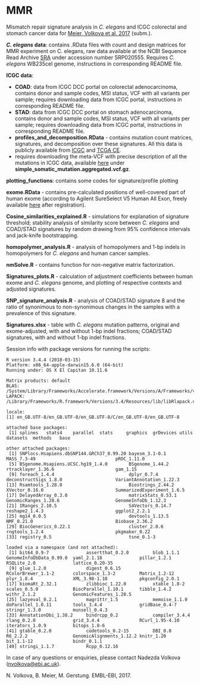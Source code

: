 # MMR
Mismatch repair signature analysis in *C. elegans* and ICGC colorectal and stomach cancer data for [Meier, Volkova et al. 2017](https://www.biorxiv.org/content/biorxiv/early/2017/06/13/149153.full.pdf) (subm.).

***C. elegans* data**: contains .RData files with count and design matrices for MMR experiment on C. elegans, raw data available at the NCBI Sequence Read Archive [SRA](http://www.ncbi.nlm.nih.gov/sra) under accession number SRP020555. Requires *C. elegans* WB235cel genome, instructions in corresponding README file.

**ICGC data**:
- **COAD**: data from ICGC DCC portal on colorectal adenocarcinoma, contains donor and sample codes, MSI status, VCF with all variants per sample; requires downloading data from ICGC portal, instructions in corresponding README file.
- **STAD**: data from ICGC DCC portal on stomach adenocarcinoma, contains donor and sample codes, MSI status, VCF with all variants per sample; requires downloading data from ICGC portal, instructions in corresponding README file.
- **profiles_and_decomposition.RData** - contains mutation count matrices, signatures, and decomposition over these signatures.
All this data is publicly available from [ICGC](http://dcc.icgc.org) and [TCGA CE](http://genomeportal.stanford.edu/pan-tcga).
- requires downloading the meta-VCF with precise description of all the mutations in ICGC data, available [here](https://dcc.icgc.org/releases/current/Summary) under **simple_somatic_mutation.aggregated.vcf.gz**.

**plotting_functions**: contains some codes for signature/profile plotting

**exome.RData** - contains pre-calculated positions of well-covered part of human exome (according to Agilent SureSelect V5 Human All Exon, freely available [here](https://earray.chem.agilent.com/earray/) after registration). 

**Cosine_similarities_explained.R** - simulations for explanation of signature threshold; stability analysis of similarity score between *C. elegans* and COAD/STAD signatures by random drawing from 95% confidence intervals and jack-knife bootstrapping.

**homopolymer_analysis.R** - analysis of homopolymers and 1-bp indels in homopolymers for *C. elegans* and human cancer samples.

**nmSolve.R** - contains function for non-negative matrix factorization.

**Signatures_plots.R** - calculation of adjustment coefficients between human exome and *C. elegans* genome, and plotting of respective contexts and adjusted signatures.

**SNP_signature_analysis.R** - analysis of COAD/STAD signature 8 and the ratio of synonimous to non-synonimous changes in the samples with a prevalence of this signature.

**Signatures.xlsx** - table with *C. elegans* mutation patterns, original and exome-adjusted, with and without 1-bp indel fractions; COAD/STAD signatures, with and without 1-bp indel fractions.

Session info with package versions for running the scripts:

```
R version 3.4.4 (2018-03-15)
Platform: x86_64-apple-darwin15.6.0 (64-bit)
Running under: OS X El Capitan 10.11.6

Matrix products: default
BLAS: /System/Library/Frameworks/Accelerate.framework/Versions/A/Frameworks/vecLib.framework/Versions/A/libBLAS.dylib
LAPACK: /Library/Frameworks/R.framework/Versions/3.4/Resources/lib/libRlapack.dylib

locale:
[1] en_GB.UTF-8/en_GB.UTF-8/en_GB.UTF-8/C/en_GB.UTF-8/en_GB.UTF-8

attached base packages:
 [1] splines   stats4    parallel  stats     graphics  grDevices utils     datasets  methods   base     

other attached packages:
 [1] SNPlocs.Hsapiens.dbSNP144.GRCh37_0.99.20 bayesm_3.1-0.1                           MASS_7.3-49                              pROC_1.11.0                             
 [5] BSgenome.Hsapiens.UCSC.hg19_1.4.0        BSgenome_1.44.2                          rtracklayer_1.36.6                       gam_1.15                                
 [9] foreach_1.4.4                            dplyr_0.7.4                              deconstructSigs_1.8.0                    VariantAnnotation_1.22.3                
[13] Rsamtools_1.28.0                         Biostrings_2.44.2                        XVector_0.16.0                           SummarizedExperiment_1.6.5              
[17] DelayedArray_0.3.0                       matrixStats_0.53.1                       GenomicRanges_1.28.6                     GenomeInfoDb_1.12.3                     
[21] IRanges_2.10.5                           S4Vectors_0.14.7                         reshape2_1.4.3                           ggplot2_2.2.1                           
[25] mg14_0.0.5                               devtools_1.13.5                          NMF_0.21.0                               Biobase_2.36.2                          
[29] BiocGenerics_0.22.1                      cluster_2.0.6                            rngtools_1.2.4                           pkgmaker_0.22                           
[33] registry_0.5                             tsne_0.1-3                              

loaded via a namespace (and not attached):
 [1] bit64_0.9-7              assertthat_0.2.0         blob_1.1.1               GenomeInfoDbData_0.99.0  yaml_2.1.18              pillar_1.2.1             RSQLite_2.0              lattice_0.20-35         
 [9] glue_1.2.0               digest_0.6.15            RColorBrewer_1.1-2       colorspace_1.3-2         Matrix_1.2-12            plyr_1.8.4               XML_3.98-1.10            pkgconfig_2.0.1         
[17] biomaRt_2.32.1           zlibbioc_1.22.0          xtable_1.8-2             scales_0.5.0             BiocParallel_1.10.1      tibble_1.4.2             withr_2.1.2              GenomicFeatures_1.28.5  
[25] lazyeval_0.2.1           magrittr_1.5             memoise_1.1.0            doParallel_1.0.11        tools_3.4.4              gridBase_0.4-7           stringr_1.3.0            munsell_0.4.3           
[33] AnnotationDbi_1.38.2     bindrcpp_0.2             compiler_3.4.4           rlang_0.2.0              grid_3.4.4               RCurl_1.95-4.10          iterators_1.0.9          bitops_1.0-6            
[41] gtable_0.2.0             codetools_0.2-15         DBI_0.8                  R6_2.2.2                 GenomicAlignments_1.12.2 knitr_1.20               bit_1.1-12               bindr_0.1.1             
[49] stringi_1.1.7            Rcpp_0.12.16         
```

In case of any questions or enquiries, please contact Nadezda Volkova (nvolkova@ebi.ac.uk).

N. Volkova, B. Meier, M. Gerstung. EMBL-EBI, 2017.
